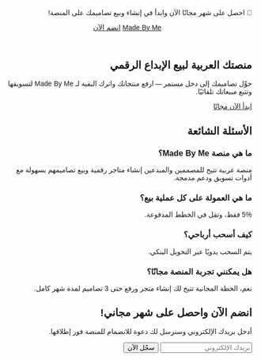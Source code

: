 <!DOCTYPE html>
<html lang="ar" dir="rtl">
<head>
  <meta charset="UTF-8" />
  <meta name="viewport" content="width=device-width, initial-scale=1.0" />
  <title>Made By Me | منصة للمبدعين العرب</title>
  <meta name="description" content="أنشئ متجرك الرقمي وابدأ بيع تصاميمك مع شهر مجاني – لا تفوّت الفرصة!" />
  <!-- TailwindCSS CDN + aspect ratio plugin -->
  <script src="https://cdn.tailwindcss.com?plugins=aspect-ratio"></script>
  <!-- Google Font Tajawal -->
  <link href="https://fonts.googleapis.com/css2?family=Tajawal:wght@400;700&display=swap" rel="stylesheet">
  <style>body{font-family:'Tajawal',sans-serif;}</style>
</head>
<body class="bg-gray-50 text-gray-800">
  <!-- COUNTDOWN BAR (فوق كل شيء) -->
  <div id="countdownBar" class="bg-orange-600 text-white text-center py-1 text-sm"></div>

  <!-- FOMO BANNER -->
  <div class="bg-orange-500 text-white text-center py-3">
    <p class="m-0 text-base sm:text-lg font-semibold">🎉 احصل على شهر مجانًا الآن وابدأ في إنشاء وبيع تصاميمك على المنصة!</p>
  </div>

  <!-- Navbar -->
  <header class="bg-white shadow-sm sticky top-0 z-40">
    <div class="container mx-auto px-4 py-4 flex justify-between items-center">
      <a href="#" class="text-2xl font-bold text-indigo-600">Made By Me</a>
      <a href="#subscribe" class="bg-indigo-600 text-white px-4 py-2 rounded-lg shadow hover:bg-indigo-500 transition whitespace-nowrap">انضم الآن</a>
    </div>
  </header>

  <!-- Hero Section -->
  <section class="bg-indigo-600 text-white">
    <div class="container mx-auto px-6 sm:px-4 py-16 sm:py-24 text-center">
      <h1 class="text-3xl sm:text-4xl md:text-5xl font-bold mb-4 leading-tight">منصتك العربية لبيع الإبداع الرقمي</h1>
      <p class="text-base sm:text-lg md:text-xl max-w-2xl mx-auto">حوِّل تصاميمك إلى دخل مستمر — ارفع منتجاتك واترك البقية لـ <span class="font-semibold">Made By Me</span> لتسويقها وتتبع مبيعاتك تلقائيًا.</p>
      <a href="#subscribe" class="mt-8 inline-block bg-white text-indigo-600 px-6 py-3 rounded-lg font-semibold shadow hover:bg-gray-100 transition">ابدأ الآن مجانًا</a>
    </div>
  </section>

  <!-- FAQ Section -->
  <section class="bg-white py-16 px-4 sm:px-6 lg:px-8">
    <div class="max-w-4xl mx-auto text-center">
      <h2 class="text-2xl sm:text-3xl font-bold mb-8 text-indigo-600">الأسئلة الشائعة</h2>
      <div class="text-right space-y-6">
        <div>
          <h3 class="text-lg font-semibold text-gray-800">ما هي منصة Made By Me؟</h3>
          <p class="text-gray-600">منصة عربية تتيح للمصممين والمبدعين إنشاء متاجر رقمية وبيع تصاميمهم بسهولة مع أدوات تسويق ودعم مدمجة.</p>
        </div>
        <div>
          <h3 class="text-lg font-semibold text-gray-800">ما هي العمولة على كل عملية بيع؟</h3>
          <p class="text-gray-600">5% فقط، وتقل في الخطط المدفوعة.</p>
        </div>
        <div>
          <h3 class="text-lg font-semibold text-gray-800">كيف أسحب أرباحي؟</h3>
          <p class="text-gray-600">يتم السحب يدويًا عبر التحويل البنكي.</p>
        </div>
        <div>
          <h3 class="text-lg font-semibold text-gray-800">هل يمكنني تجربة المنصة مجانًا؟</h3>
          <p class="text-gray-600">نعم، الخطة المجانية تتيح لك إنشاء متجر ورفع حتى 3 تصاميم لمدة شهر كامل.</p>
        </div>
      </div>
    </div>
  </section>

  <!-- Subscribe Section -->
  <section id="subscribe" class="bg-indigo-50 py-16 px-4 sm:px-6 lg:px-8">
    <div class="max-w-xl mx-auto text-center">
      <h2 class="text-xl sm:text-2xl font-bold text-indigo-600 mb-4">انضم الآن واحصل على شهر مجاني!</h2>
      <p class="text-gray-700 mb-6">أدخل بريدك الإلكتروني وسنرسل لك دعوة للانضمام للمنصة فور إطلاقها.</p>
      <form class="flex flex-col sm:flex-row gap-4 justify-center">
        <input type="email" required placeholder="بريدك الإلكتروني" class="w-full sm:w-auto px-4 py-3 rounded-lg border border-gray-300 focus:outline-none focus:ring-2 focus:ring-indigo-500">
        <button type="submit" class="bg-indigo-600 text-white px-6 py-3 rounded-lg font-semibold shadow hover:bg-indigo-500 transition">سجّل الآن</button>
      </form>
    </div>
  </section>

  <!-- Scripts -->
  <script>
    // إعداد العد التنازلي لمدة 15 يومًا
    const deadline = new Date(Date.now() + 15 * 24 * 60 * 60 * 1000);
    function updateCountdown() {
      const now = new Date();
      const diff = deadline - now;
      const bar = document.getElementById('countdownBar');
      if (diff <= 0) {
        bar.textContent = 'انتهى العرض!';
        return;
      }
      const days = Math.floor(diff / (1000 * 60 * 60 * 24));
      const hours = Math.floor((diff / (1000 * 60 * 60)) % 24);
      const minutes = Math.floor((diff / (1000 * 60)) % 60);
      const seconds = Math.floor((diff / 1000) % 60);
      bar.textContent = `${days} يوم : ${hours} ساعة : ${minutes} دقيقة : ${seconds} ثانية`;
    }
    updateCountdown();
    setInterval(updateCountdown, 1000);
  </script>
</body>
</html>
